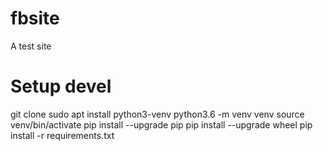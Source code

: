 # fbsite
A test site

# Setup devel
 git clone 
 sudo apt install python3-venv
 python3.6 -m venv venv
 source venv/bin/activate
 pip install --upgrade pip 
 pip install --upgrade wheel
 pip install -r requirements.txt
